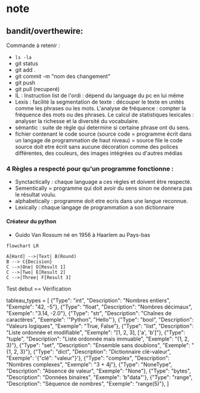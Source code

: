 # note
## bandit/overthewire: 
Commande à retenir :
* `ls -la`
*  git status
*  git add .
*  git commit -m "nom des changement"
*  git push
*  git pull (recuperé)
*  IL : Instruction list de l'ordi : dépend du language du pc en lui même
*  Lexis : facilité la segmentation de texte : découper le texte en unités comme les phrases ou les mots.
L'analyse de fréquence : compter la fréquence des mots ou des phrases.
Le calcul de statistiques lexicales : analyser la richesse et la diversité du vocabulaire.
* sémantic : suite de règle qui determine si certaine phrase ont du sens.
* fichier contenant le code source (source code = programme écrit dans un langage de programmation de haut niveau) = source file
  le code source doit etre écrit sans aucune décoration comme des polices différentes, des couleurs, des images intégrées ou d'autres médias
### 4 Règles a respecté pour qu'un programme fonctionne :

* Synctactically : chaque language a ces règles et doivent être respecté.
* Sementically = programme qui doit avoir du sens sinon ne donnera pas le résultat voulu.
* alphabetically : programme doit etre ecris dans une langue reconnue.
* Lexically : ​chaque langage de programmation a son dictionnaire
#### Créateur du python
* Guido Van Rossum né en 1956 à Haarlem au Pays-bas 


```mermaid
flowchart LR

A[Hard] -->|Text| B(Round)
B --> C{Decision}
C -->|One| D[Result 1]
C -->|Two| E[Result 2]
C -->|Three| F[Result 3]
```
Test debut
== Vérification

tableau_types = [
    {"Type": "int", "Description": "Nombres entiers", "Exemple": "42, -5"},
    {"Type": "float", "Description": "Nombres décimaux", "Exemple": "3.14, -2.0"},
    {"Type": "str", "Description": "Chaînes de caractères", "Exemple": '"Python", "Hello"'},
    {"Type": "bool", "Description": "Valeurs logiques", "Exemple": "True, False"},
    {"Type": "list", "Description": "Liste ordonnée et modifiable", "Exemple": "[1, 2, 3], ['a', 'b']"},
    {"Type": "tuple", "Description": "Liste ordonnée mais immuable", "Exemple": "(1, 2, 3)"},
    {"Type": "set", "Description": "Ensemble sans doublons", "Exemple": "{1, 2, 3}"},
    {"Type": "dict", "Description": "Dictionnaire clé-valeur", "Exemple": '{"clé": "valeur"}'},
    {"Type": "complex", "Description": "Nombres complexes", "Exemple": "3 + 4j"},
    {"Type": "NoneType", "Description": "Absence de valeur", "Exemple": "None"},
    {"Type": "bytes", "Description": "Données binaires", "Exemple": 'b"data"'},
    {"Type": "range", "Description": "Séquence de nombres", "Exemple": "range(5)"},
]
